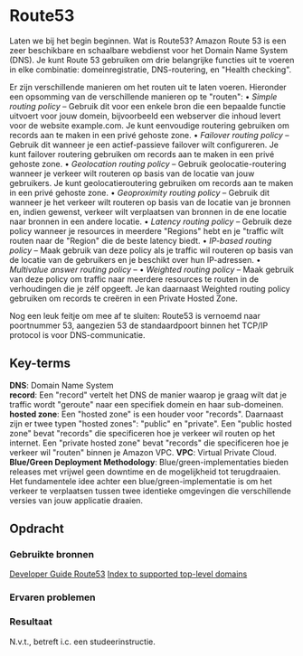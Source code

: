 # Route53
Laten we bij het begin beginnen. Wat is Route53? Amazon Route 53 is een zeer beschikbare en schaalbare webdienst voor het Domain Name System (DNS). Je kunt Route 53 gebruiken om drie belangrijke functies uit te voeren in elke combinatie: domeinregistratie, DNS-routering, en "Health checking". 

Er zijn verschillende manieren om het routen uit te laten voeren. Hieronder een opsomming van de verschillende manieren op te "routen":
• *Simple routing policy* – Gebruik dit voor een enkele bron die een bepaalde functie uitvoert voor jouw domein, bijvoorbeeld een webserver die inhoud levert voor de website example.com. Je kunt eenvoudige routering gebruiken om records aan te maken in een privé gehoste zone.
• *Failover routing policy* – Gebruik dit wanneer je een actief-passieve failover wilt configureren. Je kunt failover routering gebruiken om records aan te maken in een privé gehoste zone.
• *Geolocation routing policy* – Gebruik geolocatie-routering wanneer je verkeer wilt routeren op basis van de locatie van jouw gebruikers. Je kunt geolocatieroutering gebruiken om records aan te maken in een privé gehoste zone.
• *Geoproximity routing policy* – Gebruik dit wanneer je het verkeer wilt routeren op basis van de locatie van je bronnen en, indien gewenst, verkeer wilt verplaatsen van bronnen in de ene locatie naar bronnen in een andere locatie.
• *Latency routing policy* – Gebruik deze policy wanneer je resources in meerdere "Regions" hebt en je "traffic wilt routen naar de "Region" die de beste latency biedt. 
 • *IP-based routing policy* – Maak gebruik van deze policy als je traffic wil routeren op basis van de locatie van de gebruikers en je beschikt over hun IP-adressen. 
 • *Multivalue answer routing policy* –
 • *Weighted routing policy* – Maak gebruik van deze policy om traffic naar meerdere resources te routen in de verhoudingen die je zélf opgeeft. Je kan daarnaast Weighted routing policy gebruiken om records te creëren in een Private Hosted Zone. 



Nog een leuk feitje om mee af te sluiten: Route53 is vernoemd naar  poortnummer 53,  aangezien 53 de standaardpoort binnen het TCP/IP protocol is voor DNS-communicatie. 
## Key-terms
**DNS**: Domain Name System  
**record**: Een "record" vertelt het DNS de manier waarop je graag wilt dat je traffic wordt "geroute" naar een specifiek domein en haar sub-domeinen. 
**hosted zone**:  Een "hosted zone" is een houder voor "records". Daarnaast zijn er twee typen "hosted zones": "public" en "private". Een "public hosted zone" bevat "records" die specificeren hoe je verkeer wil routen op het internet. Een "private hosted zone" bevat "records" die specificeren hoe je verkeer wil "routen" binnen je Amazon VPC. 
**VPC**: Virtual Private Cloud. 
**Blue/Green Deployment Methodology**: Blue/green-implementaties bieden releases met vrijwel geen downtime en de mogelijkheid tot terugdraaien. Het fundamentele idee achter een blue/green-implementatie is om het verkeer te verplaatsen tussen twee identieke omgevingen die verschillende versies van jouw applicatie draaien.


## Opdracht
### Gebruikte bronnen
[Developer Guide Route53](https://docs.aws.amazon.com/Route53/latest/DeveloperGuide/Welcome.html)
[Index to supported top-level domains](https://docs.aws.amazon.com/Route53/latest/DeveloperGuide/registrar-tld-list.html#registrar-tld-list-index)

### Ervaren problemen


### Resultaat
N.v.t., betreft i.c. een studeerinstructie. 

